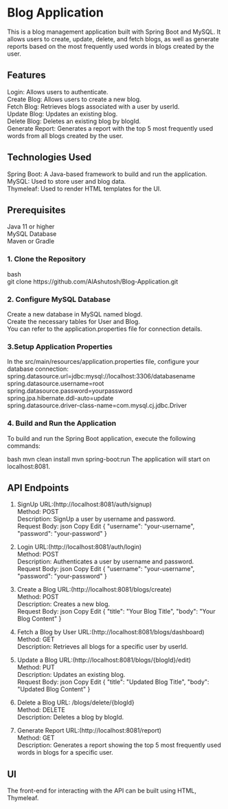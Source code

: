 <h1>Blog Application</h1>
This is a blog management application built with Spring Boot and MySQL. It allows users to create, update, delete, and fetch blogs, as well as generate reports based on the most frequently used words in blogs created by the user.<br>
<h2>Features</h2>
Login: Allows users to authenticate.<br>
Create Blog: Allows users to create a new blog.<br>
Fetch Blog: Retrieves blogs associated with a user by userId.<br>
Update Blog: Updates an existing blog.<br>
Delete Blog: Deletes an existing blog by blogId.<br>
Generate Report: Generates a report with the top 5 most frequently used words from all blogs created by the user.<br>
<h2>Technologies Used</h2>
Spring Boot: A Java-based framework to build and run the application.<br>
MySQL: Used to store user and blog data.<br>
Thymeleaf: Used to render HTML templates for the UI.<br>
<h2>Prerequisites</h2>
Java 11 or higher<br>
MySQL Database<br>
Maven or Gradle<br>
<h3>1. Clone the Repository</h3>
bash<br>
git clone https://github.com/AlAshutosh/Blog-Application.git<br>
<h3>2. Configure MySQL Database</h3>
Create a new database in MySQL named blogd.<br>
Create the necessary tables for User and Blog.<br>
You can refer to the application.properties file for connection details.<br>
<h3>3.Setup Application Properties</h3>
In the src/main/resources/application.properties file, configure your database connection:<br>
spring.datasource.url=jdbc:mysql://localhost:3306/databasename <br>
spring.datasource.username=root <br>
spring.datasource.password=yourpassword <br>
spring.jpa.hibernate.ddl-auto=update <br>
spring.datasource.driver-class-name=com.mysql.cj.jdbc.Driver <br>
<h3>4. Build and Run the Application</h3> 
To build and run the Spring Boot application, execute the following commands:

bash mvn clean install mvn spring-boot:run The application will start on localhost:8081.<br>

<h2>API Endpoints</h2>

1. SignUp URL:(http://localhost:8081/auth/signup)<br>
Method: POST <br>
Description: SignUp a user by username and password.<br>
Request Body:
json Copy Edit { "username": "your-username", "password": "your-password" } <br>

2. Login URL:(http://localhost:8081/auth/login) <br>
Method: POST <br>
Description: Authenticates a user by username and password.<br> 
Request Body:
json Copy Edit { "username": "your-username", "password": "your-password" } <br>

3. Create a Blog URL:(http://localhost:8081/blogs/create)<br> 
Method: POST <br>
Description: Creates a new blog. <br>
Request Body:
json Copy Edit { "title": "Your Blog Title", "body": "Your Blog Content" } <br>

4. Fetch a Blog by User URL:(http://localhost:8081/blogs/dashboard)<br>
Method: GET <br>
Description: Retrieves all blogs for a specific user by userId.<br>

5. Update a Blog URL:(http://localhost:8081/blogs/{blogId}/edit) <br>
Method: PUT <br>
Description: Updates an existing blog. <br>
Request Body:
json Copy Edit { "title": "Updated Blog Title", "body": "Updated Blog Content" } <br>

6. Delete a Blog URL: /blogs/delete/{blogId} <br>
Method: DELETE <br>
Description: Deletes a blog by blogId.<br>

7. Generate Report URL:(http://localhost:8081/report) <br>
Method: GET <br>
Description: Generates a report showing the top 5 most frequently used words in blogs for a specific user.<br>
<h2>UI </h2>
The front-end for interacting with the API can be built using HTML, Thymeleaf.<br>
